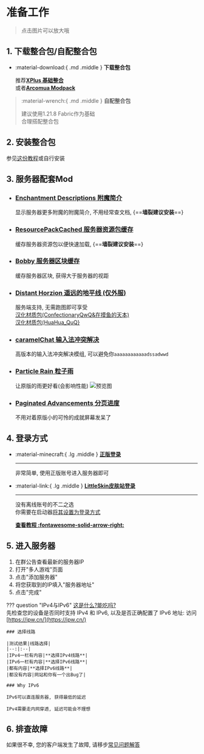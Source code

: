 # 准备工作

> 点击图片可以放大哦

## 1. 下载整合包/自配整合包

<div class="grid cards" markdown>

- :material-download:{ .md .middle } __下载整合包__

    推荐[__XPlus 基础整合__](https://www.mcmod.cn/modpack/467.html)  
    或者[__Arcomua Modpack__](https://www.mcmod.cn/modpack/606.html)  

> :material-wrench:{ .md .middle } __自配整合包__
>
> 建议使用1.21.8 Fabric作为基础  
> 合理搭配整合包

</div>

## 2. 安装整合包

参见[这份教程](https://www.bilibili.com/opus/806747033441402937)或自行安装

## 3. 服务器配套Mod

<div class="grid cards" markdown>

- ### [Enchantment Descriptions 附魔简介](https://www.mcmod.cn/class/1945.html)

    显示服务器更多附魔的附魔简介, 不用经常查文档, {==__墙裂建议安装__==}

- ### [ResourcePackCached 服务器资源包缓存](https://www.mcmod.cn/class/20117.html)

    缓存服务器资源包以便快速加载, {==__墙裂建议安装__==}

- ### [Bobby 服务器区块缓存](https://www.mcmod.cn/class/5291.html)

    缓存服务器区块, 获得大于服务器的视距

- ### [Distant Horzion 遥远的地平线 (仅外服)](https://www.mcmod.cn/class/5009.html)

    服务端支持, 无需跑图即可享受  
    [汉化材质包(ConfectionaryQwQ&在摸鱼的天本)](https://modrinth.com/project/Lk0fz74T)  
    [汉化材质包(HuaHua_QuQ}](https://modrinth.com/project/rkWYmOTW)

- ### [caramelChat 输入法冲突解决](https://www.mcmod.cn/class/17135.html)

    高版本的输入法冲突解决模组, 可以避免你```aaaaaaaaaaaadssadwwd```

- ### [Particle Rain 粒子雨](https://www.mcmod.cn/class/4897.html)

    让原版的雨更好看(会影响性能)
    ![预览图](https://img.fastmirror.net/s/2025/08/27/68aefdaf7abd1.png)

- ### [Paginated Advancements 分页进度](https://www.mcmod.cn/class/8062.html)

    不用对着原版小的可怜的成就屏幕发呆了

</div>

## 4. 登录方式

<div class="grid cards" markdown>

- :material-minecraft:{ .lg .middle } __[正版登录](https://www.minecraft.net/)__

    ---
    非常简单, 使用正版账号进入服务器即可

- :material-link:{ .lg .middle } __[LittleSkin皮肤站登录](https://manual.littlesk.in/newbee/)__

    ---
    没有离线账号的不二之选  
    你需要在启动器[将其设置为登录方式](https://manual.littlesk.in/yggdrasil/client)  

    __[查看教程 :fontawesome-solid-arrow-right:](https://manual.littlesk.in/newbee/)__

</div>

## 5. 进入服务器

1. 在群公告查看最新的服务器IP
2. 打开"多人游戏"页面
3. 点击"添加服务器"
4. 将您获取到的IP填入"服务器地址"
5. 点击"完成"

??? question "IPv4与IPv6"
    [这是什么?能吃吗?](../../utilities)  
    先检查您的设备是否同时支持 IPv4 和 IPv6, 以及是否正确配置了 IPv6 地址: 访问[https://ipw.cn/](https://ipw.cn/)  

    ### 选择线路

    |测试结果|线路选择|
    |--:|:--|
    |IPv4一栏有内容|**选择IPv4线路**|
    |IPv6一栏有内容|**选择IPv6线路**|
    |都有内容|**选择IPv6线路**|
    |都没有内容|网站和你有一个出Bug了|

    ### Why IPv6
     
    IPv6可以直连服务器, 获得最低的延迟

    IPv4需要走内网穿透, 延迟可能会不理想

## 6. 排查故障

如果很不幸, 您的客户端发生了故障, 请移步[常见问题解答](FAQs.md)

